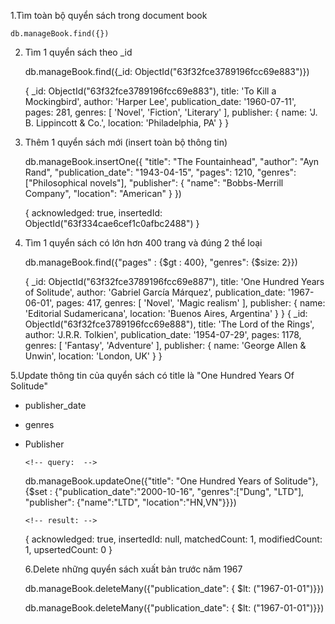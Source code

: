 1.Tìm toàn bộ quyển sách trong document book

   <!-- query:  -->

    db.manageBook.find({})

   <!-- result: -->

2. Tìm 1 quyển sách theo \_id
   <!-- query:  -->

   db.manageBook.find({\_id: ObjectId("63f32fce3789196fcc69e883")})

   <!-- result: -->

   {
   \_id: ObjectId("63f32fce3789196fcc69e883"),
   title: 'To Kill a Mockingbird',
   author: 'Harper Lee',
   publication_date: '1960-07-11',
   pages: 281,
   genres: [
   'Novel',
   'Fiction',
   'Literary'
   ],
   publisher: {
   name: 'J. B. Lippincott & Co.',
   location: 'Philadelphia, PA'
   }
   }

3. Thêm 1 quyển sách mới (insert toàn bộ thông tin)

   <!-- query:  -->

   db.manageBook.insertOne({
   "title": "The Fountainhead",
   "author": "Ayn Rand",
   "publication_date": "1943-04-15",
   "pages": 1210,
   "genres": ["Philosophical novels"],
   "publisher": {
   "name": "Bobbs-Merrill Company",
   "location": "American"
   }
   })

   <!-- result: -->

   {
   acknowledged: true,
   insertedId: ObjectId("63f334cae6cef1c0afbc2488")
   }

4. Tìm 1 quyển sách có lớn hơn 400 trang và đúng 2 thể loại

   <!-- query:  -->

   db.manageBook.find({"pages" : {$gt : 400}, "genres": {$size: 2}})

   <!-- result: -->

   {
   \_id: ObjectId("63f32fce3789196fcc69e887"),
   title: 'One Hundred Years of Solitude',
   author: 'Gabriel García Márquez',
   publication_date: '1967-06-01',
   pages: 417,
   genres: [
   'Novel',
   'Magic realism'
   ],
   publisher: {
   name: 'Editorial Sudamericana',
   location: 'Buenos Aires, Argentina'
   }
   }
   {
   \_id: ObjectId("63f32fce3789196fcc69e888"),
   title: 'The Lord of the Rings',
   author: 'J.R.R. Tolkien',
   publication_date: '1954-07-29',
   pages: 1178,
   genres: [
   'Fantasy',
   'Adventure'
   ],
   publisher: {
   name: 'George Allen & Unwin',
   location: 'London, UK'
   }
   }

5.Update thông tin của quyển sách có title là "One Hundred Years Of Solitude"

- publisher_date
- genres
- Publisher

      <!-- query:  -->

  db.manageBook.updateOne({"title": "One Hundred Years of Solitude"}, {$set : {"publication_date":"2000-10-16", "genres":["Dung", "LTD"], "publisher": {"name":"LTD", "location":"HN,VN"}}})

      <!-- result: -->

  {
  acknowledged: true,
  insertedId: null,
  matchedCount: 1,
  modifiedCount: 1,
  upsertedCount: 0
  }



  6.Delete những quyển sách xuất bản trước năm 1967
  <!-- query:  -->

  db.manageBook.deleteMany({"publication_date": { $lt: ("1967-01-01")}})

    <!-- result: -->

  db.manageBook.deleteMany({"publication_date": { $lt: ("1967-01-01")}})
